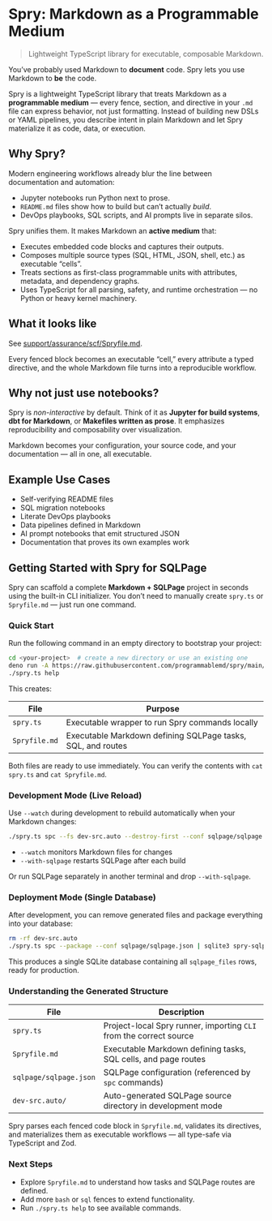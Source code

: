 # Spry: Markdown as a Programmable Medium

> Lightweight TypeScript library for executable, composable Markdown.

You’ve probably used Markdown to **document** code. Spry lets you use Markdown
to **be** the code.

Spry is a lightweight TypeScript library that treats Markdown as a
**programmable medium** — every fence, section, and directive in your `.md` file
can express behavior, not just formatting. Instead of building new DSLs or YAML
pipelines, you describe intent in plain Markdown and let Spry materialize it as
code, data, or execution.

## Why Spry?

Modern engineering workflows already blur the line between documentation and
automation:

- Jupyter notebooks run Python next to prose.
- `README.md` files show how to build but can’t actually _build_.
- DevOps playbooks, SQL scripts, and AI prompts live in separate silos.

Spry unifies them. It makes Markdown an **active medium** that:

- Executes embedded code blocks and captures their outputs.
- Composes multiple source types (SQL, HTML, JSON, shell, etc.) as executable
  “cells”.
- Treats sections as first-class programmable units with attributes, metadata,
  and dependency graphs.
- Uses TypeScript for all parsing, safety, and runtime orchestration — no Python
  or heavy kernel machinery.

## What it looks like

See [support/assurance/scf/Spryfile.md](support/assurance/scf/Spryfile.md).

Every fenced block becomes an executable “cell,” every attribute a typed
directive, and the whole Markdown file turns into a reproducible workflow.

## Why not just use notebooks?

Spry is _non-interactive_ by default. Think of it as **Jupyter for build
systems**, **dbt for Markdown**, or **Makefiles written as prose**. It
emphasizes reproducibility and composability over visualization.

Markdown becomes your configuration, your source code, and your documentation —
all in one, all executable.

## Example Use Cases

- Self-verifying README files
- SQL migration notebooks
- Literate DevOps playbooks
- Data pipelines defined in Markdown
- AI prompt notebooks that emit structured JSON
- Documentation that proves its own examples work

## Getting Started with Spry for SQLPage

Spry can scaffold a complete **Markdown + SQLPage** project in seconds using the
built-in CLI initializer. You don’t need to manually create `spry.ts` or
`Spryfile.md` — just run one command.

### Quick Start

Run the following command in an empty directory to bootstrap your project:

```bash
cd <your-project>  # create a new directory or use an existing one
deno run -A https://raw.githubusercontent.com/programmablemd/spry/main/lib/sqlpage/cli.ts init
./spry.ts help
```

This creates:

| File          | Purpose                                                     |
| ------------- | ----------------------------------------------------------- |
| `spry.ts`     | Executable wrapper to run Spry commands locally             |
| `Spryfile.md` | Executable Markdown defining SQLPage tasks, SQL, and routes |

Both files are ready to use immediately. You can verify the contents with
`cat spry.ts` and `cat Spryfile.md`.

### Development Mode (Live Reload)

Use `--watch` during development to rebuild automatically when your Markdown
changes:

```bash
./spry.ts spc --fs dev-src.auto --destroy-first --conf sqlpage/sqlpage.json --watch --with-sqlpage
```

- `--watch` monitors Markdown files for changes
- `--with-sqlpage` restarts SQLPage after each build

Or run SQLPage separately in another terminal and drop `--with-sqlpage`.

### Deployment Mode (Single Database)

After development, you can remove generated files and package everything into
your database:

```bash
rm -rf dev-src.auto
./spry.ts spc --package --conf sqlpage/sqlpage.json | sqlite3 spry-sqlpage.sqlite.db
```

This produces a single SQLite database containing all `sqlpage_files` rows,
ready for production.

### Understanding the Generated Structure

| File                   | Description                                                        |
| ---------------------- | ------------------------------------------------------------------ |
| `spry.ts`              | Project-local Spry runner, importing `CLI` from the correct source |
| `Spryfile.md`          | Executable Markdown defining tasks, SQL cells, and page routes     |
| `sqlpage/sqlpage.json` | SQLPage configuration (referenced by `spc` commands)               |
| `dev-src.auto/`        | Auto-generated SQLPage source directory in development mode        |

Spry parses each fenced code block in `Spryfile.md`, validates its directives,
and materializes them as executable workflows — all type-safe via TypeScript and
Zod.

### Next Steps

- Explore `Spryfile.md` to understand how tasks and SQLPage routes are defined.
- Add more `bash` or `sql` fences to extend functionality.
- Run `./spry.ts help` to see available commands.
